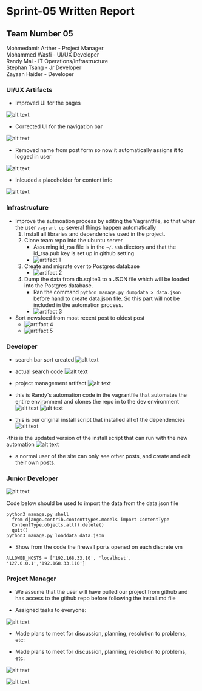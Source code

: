 # Sprint-05 Written Report

## Team Number 05

Mohmedamir Arther - Project Manager  
Mohammed Wasfi - UI/UX Developer  
Randy Mai - IT Operations/Infrastructure  
Stephan Tsang - Jr Developer  
Zayaan Haider - Developer  

### UI/UX Artifacts

- Improved UI for the pages

![alt text](https://github.com/illinoistech-itm/2020-team05r/blob/master/diagrams/images/frontpage.jpg "Front Page UI")

- Corrected UI for the navigation bar

![alt text](https://github.com/illinoistech-itm/2020-team05r/blob/master/diagrams/images/navbar.jpg "Front Page UI")

- Removed name from post form so now it automatically assigns it to logged in user

![alt text](https://github.com/illinoistech-itm/2020-team05r/blob/master/diagrams/images/removename.jpg "Name Removal")

- Inlcuded a placeholder for content info

![alt text](https://github.com/illinoistech-itm/2020-team05r/blob/master/diagrams/images/placeholder.jpg "Placeholder")

### Infrastructure

- Improve the autmoation process by editing the Vagrantfile, so that when the user `vagrant up` several things happen automatically
  1. Install all libraries and dependencies used in the project.
  2. Clone team repo into the ubuntu server
     - Assuming id_rsa file is in the `~/.ssh` diectory and that the id_rsa.pub key is set up in github setting
     - ![artifact 1](https://github.com/illinoistech-itm/2020-team05r/blob/master/diagrams/images/rmai_sprint5/git_in_ubuntu.png "Cloned team repo in ubuntu")
  3. Create and migrate over to Postgres database
     - ![artifact 2](https://github.com/illinoistech-itm/2020-team05r/blob/master/diagrams/images/rmai_sprint5/psql_db.png "psql db")
  4. Dump the data from db.sqlite3 to a JSON file which will be loaded into the Postgres database.
     - Ran the command `python manage.py dumpdata > data.json` before hand to create data.json file. So this part will not be included in the automation process.
     - ![artifact 3](https://github.com/illinoistech-itm/2020-team05r/blob/master/diagrams/images/rmai_sprint5/loaddata.png "Load previous db data to psql")
- Sort newsfeed from most recent post to oldest post
  - ![artifact 4](https://github.com/illinoistech-itm/2020-team05r/blob/master/diagrams/images/rmai_sprint5/date_time_field.png "Added date time to sql")
  - ![artifact 5](https://github.com/illinoistech-itm/2020-team05r/blob/master/diagrams/images/rmai_sprint5/post_order.png "Changed order of post from recent to oldest")

### Developer

- search bar sort created ![alt text](https://github.com/illinoistech-itm/2020-team05r/blob/master/diagrams/images/zhaider_sprint4/sbar1.png)
- actual search code ![alt text](https://github.com/illinoistech-itm/2020-team05r/blob/master/diagrams/images/zhaider_sprint4/sbarcode.png)
- project management artifact ![alt text](https://github.com/illinoistech-itm/2020-team05r/blob/master/diagrams/images/zhaider_sprint4/trelo1.png)

- this is Randy's automation code in the vagrantfile that automates the entire environment and clones the repo in to the dev environment ![alt text](https://github.com/illinoistech-itm/2020-team05r/blob/master/diagrams/images/zhaider_sprint4/scripts2.png)
  ![alt text](https://github.com/illinoistech-itm/2020-team05r/blob/master/diagrams/images/zhaider_sprint4/scripts4.png)

- this is our original install script that installed all of the dependencies ![alt text](https://github.com/illinoistech-itm/2020-team05r/blob/master/diagrams/images/zhaider_sprint4/scripts1.png)

-this is the updated version of the install script that can run with the new automation ![alt text](https://github.com/illinoistech-itm/2020-team05r/blob/master/diagrams/images/zhaider_sprint4/scripts4.png)

- a normal user of the site can only see other posts, and create and edit their own posts.

### Junior Developer
![alt text](https://github.com/illinoistech-itm/2020-team05r/blob/stephan3/diagrams/images/sprint5-stephan/sp5-A.png "sp5-A")

Code below should be used to import the data from the data.json file
```
python3 manage.py shell
  from django.contrib.contenttypes.models import ContentType
  ContentType.objects.all().delete()
  quit()
python3 manage.py loaddata data.json
```
- Show from the code the firewall ports opened on each discrete vm
```
ALLOWED_HOSTS = ['192.168.33.10', 'localhost', '127.0.0.1','192.168.33.110']
```

### Project Manager

- We assume that the user will have pulled our project from github and has access to the github repo before following the install.md file

- Assigned tasks to everyone:

![alt text](https://github.com/illinoistech-itm/2020-team05r/blob/master/diagrams/images/trello_sp5.png "trello artifact sp5")
- Made plans to meet for discussion, planning, resolution to problems, etc: 

- Made plans to meet for discussion, planning, resolution to problems, etc:

![alt text](https://github.com/illinoistech-itm/2020-team05r/blob/master/diagrams/images/slack_sp5.png "slack artifact sp5")

![alt text](https://github.com/illinoistech-itm/2020-team05r/blob/master/diagrams/images/slack_sp6.png "slack artifact sp6")
